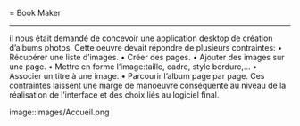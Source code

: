 = Book Maker

---

il nous était demandé de concevoir une application desktop de création d’albums photos. Cette oeuvre devait répondre de plusieurs contraintes:
•	Récupérer une liste d’images.
•	Créer des pages.
•	Ajouter des images sur une page.
•	Mettre en forme l’image:taille, cadre, style bordure,...
•	Associer un titre à une image.
•	Parcourir l’album page par page.
Ces contraintes laissent une marge de manoeuvre conséquente au niveau de la réalisation de l’interface et des choix liés au logiciel final.


image::images/Accueil.png